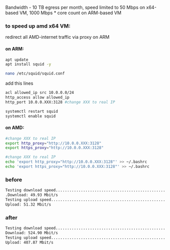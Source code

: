 Bandwidth - 10 TB egress per month, speed limited to 50 Mbps on x64-based VM, 1000 Mbps * core count on ARM-based VM

### to speed up amd x64 VM:
redirect all AMD-internet traffic via proxy on ARM

#### on ARM:
```bash
apt update
apt install squid -y

nano /etc/squid/squid.conf
```

add this lines
```bash
acl allowed_ip src 10.0.0.0/24
http_access allow allowed_ip
http_port 10.0.0.XXX:3128 #change XXX to real IP
```

```bash
systemctl restart squid
systemctl enable squid
```

#### on AMD:

```bash
#change XXX to real IP
export http_proxy="http://10.0.0.XXX:3128" 
export https_proxy="http://10.0.0.XXX:3128" 
```

```bash
#change XXX to real IP
echo 'export http_proxy="http://10.0.0.XXX:3128"' >> ~/.bashrc 
echo 'export https_proxy="http://10.0.0.XXX:3128"' >> ~/.bashrc 
```

### before
```bash
Testing download speed...............................................................................
.Download: 49.93 Mbit/s
Testing upload speed......................................................................................................
Upload: 51.32 Mbit/s
```
### after
```bash
Testing download speed................................................................................
Download: 524.90 Mbit/s
Testing upload speed......................................................................................................
Upload: 407.87 Mbit/s
```
